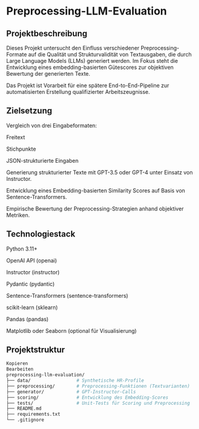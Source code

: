 # Preprocessing-LLM-Evaluation
## Projektbeschreibung
Dieses Projekt untersucht den Einfluss verschiedener Preprocessing-Formate auf die Qualität und Strukturvalidität von Textausgaben, die durch Large Language Models (LLMs) generiert werden.
Im Fokus steht die Entwicklung eines embedding-basierten Gütescores zur objektiven Bewertung der generierten Texte.

Das Projekt ist Vorarbeit für eine spätere End-to-End-Pipeline zur automatisierten Erstellung qualifizierter Arbeitszeugnisse.

## Zielsetzung
Vergleich von drei Eingabeformaten:

Freitext

Stichpunkte

JSON-strukturierte Eingaben

Generierung strukturierter Texte mit GPT-3.5 oder GPT-4 unter Einsatz von Instructor.

Entwicklung eines Embedding-basierten Similarity Scores auf Basis von Sentence-Transformers.

Empirische Bewertung der Preprocessing-Strategien anhand objektiver Metriken.

## Technologiestack
Python 3.11+

OpenAI API (openai)

Instructor (instructor)

Pydantic (pydantic)

Sentence-Transformers (sentence-transformers)

scikit-learn (sklearn)

Pandas (pandas)

Matplotlib oder Seaborn (optional für Visualisierung)

## Projektstruktur
```bash
Kopieren
Bearbeiten
preprocessing-llm-evaluation/
├── data/                 # Synthetische HR-Profile
├── preprocessing/        # Preprocessing-Funktionen (Textvarianten)
├── generator/            # GPT-Instructor-Calls
├── scoring/              # Entwicklung des Embedding-Scores
├── tests/                # Unit-Tests für Scoring und Preprocessing
├── README.md
├── requirements.txt
└── .gitignore
```